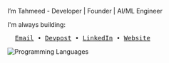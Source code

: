 I’m Tahmeed - Developer | Founder | AI/ML Engineer

I'm always building:

<pre>
  <a href="mailto:tabeeb700@gmail.com">Email</a> • <a href="https://devpost.com/tabeeb700">Devpost</a> • <a href="https://www.linkedin.com/in/tahmeedt/">LinkedIn</a> • <a href="https://tahmeedt.com">Website</a>
</pre>

![Programming Languages](coding_languages_marquee.gif)
